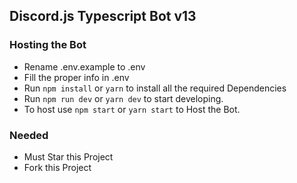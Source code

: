 <h2>Discord.js Typescript Bot v13</h2>

### Hosting the Bot

-   Rename .env.example to .env
-   Fill the proper info in .env
-   Run `npm install` or `yarn` to install all the required Dependencies
-   Run `npm run dev` or `yarn dev` to start developing.
-   To host use `npm start` or `yarn start` to Host the Bot.

### Needed

-   Must Star this Project
-   Fork this Project